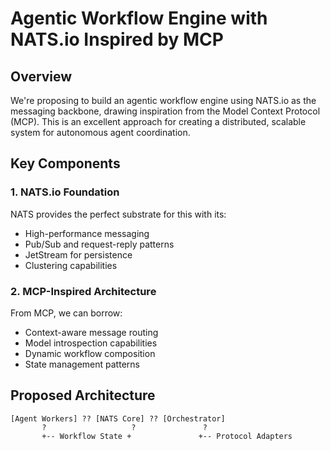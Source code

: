 # Agentic Workflow Engine with NATS.io Inspired by MCP

## Overview

We're proposing to build an agentic workflow engine using NATS.io as the messaging backbone, drawing inspiration from the Model Context Protocol (MCP). This is an excellent approach for creating a distributed, scalable system for autonomous agent coordination.

## Key Components

### 1. NATS.io Foundation

NATS provides the perfect substrate for this with its:
- High-performance messaging
- Pub/Sub and request-reply patterns
- JetStream for persistence
- Clustering capabilities

### 2. MCP-Inspired Architecture

From MCP, we can borrow:
- Context-aware message routing
- Model introspection capabilities
- Dynamic workflow composition
- State management patterns

## Proposed Architecture

```
[Agent Workers] ?? [NATS Core] ?? [Orchestrator]
       ?                   ?               ?
       +-- Workflow State +               +-- Protocol Adapters
```
